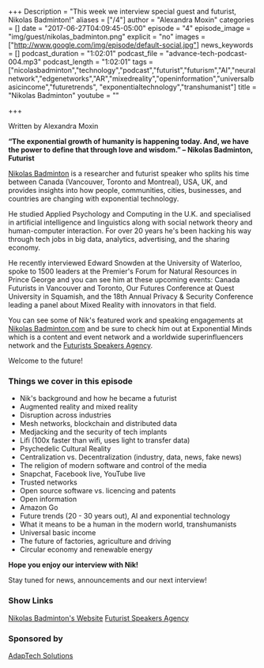 +++
Description = "This week we interview special guest and futurist, Nikolas Badminton!"
aliases = ["/4"]
author = "Alexandra Moxin"
categories = []
date = "2017-06-27T04:09:45-05:00"
episode = "4"
episode_image = "img/guest/nikolas_badminton.png"
explicit = "no"
images = ["http://www.google.com/img/episode/default-social.jpg"]
news_keywords = []
podcast_duration = "1:02:01"
podcast_file = "advance-tech-podcast-004.mp3"
podcast_length = "1:02:01"
tags = ["nicolasbadminton","technology","podcast","futurist","futurism","AI","neuralnetwork","edgenetworks","AR","mixedreality","openinformation","universalbasicincome","futuretrends", "exponentialtechnology","transhumanist"]
title = "Nikolas Badminton"
youtube = ""

+++

Written by Alexandra Moxin

**“The exponential growth of humanity is happening today. And, we have the power to define that through love and wisdom.” – Nikolas Badminton, Futurist**

[Nikolas Badminton](@nikolasfuturist) is a researcher and futurist speaker who splits his time between Canada (Vancouver, Toronto and Montreal), USA, UK, and provides insights into how people, communities, cities, businesses, and countries are changing with exponential technology.

He studied Applied Psychology and Computing in the U.K. and specialised in artificial intelligence and linguistics along with social network theory and human-computer interaction. For over 20 years he's been hacking his way through tech jobs in big data, analytics, advertising, and the sharing economy.

He recently interviewed Edward Snowden at the University of Waterloo, spoke to 1500 leaders at the Premier's Forum for Natural Resources in Prince George and you can see him at these upcoming events: Canada Futurists in Vancouver and Toronto, Our Futures Conference at Quest University in Squamish, and the 18th Annual Privacy & Security Conference leading a panel about Mixed Reality with innovators in that field.

You can see some of Nik's featured work and speaking engagements at [Nikolas Badminton.com](http://nikolasbadminton.com/) and be sure to check him out at Exponential Minds which is a content and event network and a worldwide superinfluencers network and the [Futurists Speakers Agency](www.futuristspeakersagency.com).

Welcome to the future!

### Things we cover in this episode

* Nik's background and how he became a futurist
* Augmented reality and mixed reality
* Disruption across industries
* Mesh networks, blockchain and distributed data
* Medjacking and the security of tech implants
* Lifi (100x faster than wifi, uses light to transfer data)
* Psychedelic Cultural Reality
* Centralization vs. Decentralization (industry, data, news, fake news)
* The religion of modern software and control of the media
* Snapchat, Facebook live, YouTube live
* Trusted networks
* Open source software vs. licencing and patents
* Open information
* Amazon Go
* Future trends (20 - 30 years out), AI and exponential technology
* What it means to be a human in the modern world, transhumanists
* Universal basic income
* The future of factories, agriculture and driving
* Circular economy and renewable energy

**Hope you enjoy our interview with Nik!**

Stay tuned for news, announcements and our next interview!

### Show Links

[Nikolas Badminton's Website](https://futuristspeakersagency.com)
[Futurist Speakers Agency](https://futuristspeakersagency.com)

### Sponsored by

[AdapTech Solutions](https://adaptechsolutions.net/)


